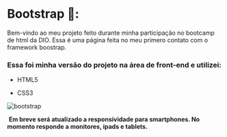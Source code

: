 
# Bootstrap 🏹:



Bem-vindo ao meu projeto feito durante minha participação no bootcamp de html da DIO. Essa é uma página feita no meu primero contato com o framework boostrap.



### Essa foi minha versão do projeto na área de front-end e utilizei: 

- HTML5

- CSS3




  

![bootstrap](https://user-images.githubusercontent.com/55301440/125134093-3b2aff80-e0dd-11eb-88ad-f29ce6819e5a.png)


  


  ​					**Em breve será atualizado a responsividade para smartphones. No momento responde a monitores, ipads e tablets.**

